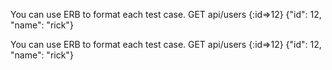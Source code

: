 You can use ERB to format each test case.
GET
api/users
{:id=>12}
{"id": 12, "name": "rick"}

You can use ERB to format each test case.
GET
api/users
{:id=>12}
{"id": 12, "name": "rick"}

